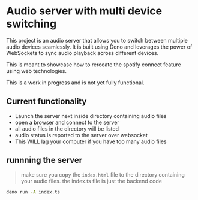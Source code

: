 # Audio server with multi device switching
This project is an audio server that allows you to switch between multiple audio devices seamlessly. It is built using Deno and leverages the power of WebSockets to sync audio playback across different devices.

This is meant to showcase how to rerceate the spotify connect feature using web technologies.

This is a work in progress and is not yet fully functional.


## Current functionality
- Launch the server next inside directory containing audio files
- open a browser and connect to the server
- all audio files in the directory will be listed
- audio status is reported to the server over websocket
- This WILL lag your computer if you have too many audio files


## runnning the server
> make sure you copy the `index.html` file to the directory containing your audio files. the index.ts file is just the backend code
```sh
deno run -A index.ts
```
